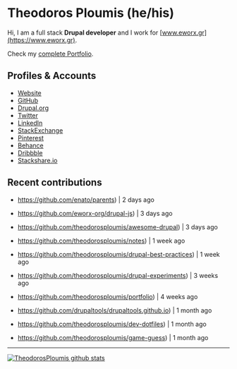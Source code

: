 # Theodoros Ploumis (he/his)

Hi, I am a full stack **Drupal developer** and I work for [www.eworx.gr](https://www.eworx.gr).

Check my [complete Portfolio](https://theodorosploumis.github.io/portfolio).

## Profiles & Accounts

- [Website](http://www.theodorosploumis.com/en)
- [GitHub](https://github.com/theodorosploumis)
- [Drupal.org](https://www.drupal.org/u/theodorosploumis)
- [Twitter](https://twitter.com/theoploumis)
- [LinkedIn](http://gr.linkedin.com/in/theodorosploumis)
- [StackExchange](http://stackexchange.com/users/1447199/theodorosploumis)
- [Pinterest](http://pinterest.com/theoploumis)
- [Behance](http://be.net/TheodorosPloumis)
- [Dribbble](https://dribbble.com/TheodorosPloumis)
- [Stackshare.io](https://stackshare.io/theodorosploumis/personal-stack)


## Recent contributions


 - https://github.com/enato/parents) | 2 days ago

 - https://github.com/eworx-org/drupal-js) | 3 days ago

 - https://github.com/theodorosploumis/awesome-drupal) | 3 days ago

 - https://github.com/theodorosploumis/notes) | 1 week ago

 - https://github.com/theodorosploumis/drupal-best-practices) | 1 week ago

 - https://github.com/theodorosploumis/drupal-experiments) | 3 weeks ago

 - https://github.com/theodorosploumis/portfolio) | 4 weeks ago

 - https://github.com/drupaltools/drupaltools.github.io) | 1 month ago

 - https://github.com/theodorosploumis/dev-dotfiles) | 1 month ago

 - https://github.com/theodorosploumis/game-guess) | 1 month ago


---

[![TheodorosPloumis github stats](https://github-readme-stats.vercel.app/api?username=theodorosploumis&count_private=true&show_icons=true)](https://github.com/theodorosploumis)
